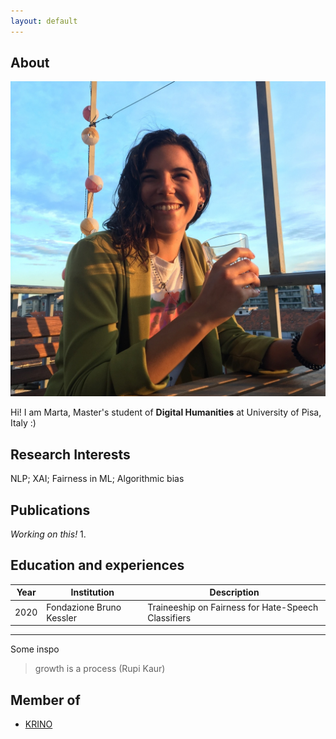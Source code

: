 ```yaml
---
layout: default
---
```


## About

<img class="profile-picture" src="profile_pict.jpg">

Hi! I am Marta, Master's student of **Digital Humanities** at University of Pisa, Italy :)

## Research Interests

NLP; XAI; Fairness in ML; Algorithmic bias

## Publications
*Working on this!* 
1. 

## Education and experiences

Year | Institution | Description
-----|-------------|------------
2020 | Fondazione Bruno Kessler | Traineeship on Fairness for Hate-Speech Classifiers

---

Some inspo 

> growth is a process (Rupi Kaur) 

## Member of 

* [KRINO](https://krino.org/)
